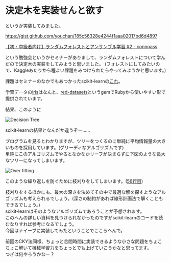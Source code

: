 # 決定木を実装せんと欲す

というか実装してみました。

https://gist.github.com/youchan/185c56328e4244f1aaa02017bd6d4897

[【初・中級者向け】ランダムフォレストとアンサンブル学習 #2 - connpass](https://skillupai-reserch.connpass.com/event/77887/)

という勉強会というかセミナーがありまして、ランダムフォレストについて学んだので決定木の実装をしてみようと思いました。
(フォレストにしてみたいので、Kaggleあたりから程よい課題をみつけられたらやってみようかと思います。)

課題はセミナーのなかでもあつかったscikit-learnの[これ](http://scikit-learn.org/stable/modules/tree.html)。

学習データの[iris](https://archive.ics.uci.edu/ml/datasets/iris)はなんと、[red-datasets](https://github.com/red-data-tools/red-datasets)というgemでRubyから使いやすい形で提供されています。

結果、このように

![Decision Tree](/assets/tree.png)

scikit-learnの結果となんだか違うぞー……

プログラムを見るとわかりますが、ツリーをつくるのに単純に平均情報量の大きいものを採用しています。(グリーディなアルゴリズムです)  
単純にこのアルゴリズムでやるとなかなかリーフが決まらずに下図のような長大なツリーになってしまいます。

![Over fitting](/assets/tree_overfitting.png)

このような繰り返しを防ぐために枝刈りをしてしまいます。([56行目](https://gist.github.com/youchan/185c56328e4244f1aaa02017bd6d4897#file-decision_tree-rb-L56))

枝刈りをするほかにも、最大の深さを決めてその中で最適な解を探すようなアルゴリズムも考えられるでしょう。(深さの制約があれば線形計画法で解くこともできるでしょう。)  
scikit-learnはそのようなアルゴリズムであろうことが予想されます。  
このへんの詳しい資料を見つけられなかったのですがscikit-learnのコードを読むなりすれば参考になるでしょう。  
今回はナイーブに実装してみたということでここらへんで。

前回のCKY法同様、ちょっと合間時間に実装できるような小さな問題をちょこちょこ解いて機械学習力をちょっとでも上げていこうかなと思ってます。  
つぎは何やろうかなー？
